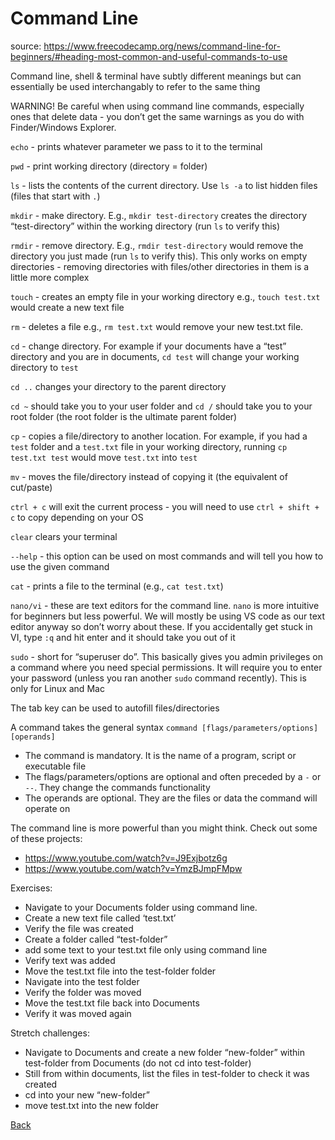 # Command Line

source: https://www.freecodecamp.org/news/command-line-for-beginners/#heading-most-common-and-useful-commands-to-use

Command line, shell & terminal have subtly different meanings but can essentially be used interchangably to refer to the same thing

WARNING! Be careful when using command line commands, especially ones that delete data - you don’t get the same warnings as you do with Finder/Windows Explorer.

`echo` - prints whatever parameter we pass to it to the terminal

`pwd` - print working directory (directory = folder)

`ls` - lists the contents of the current directory. Use `ls -a` to list hidden files (files that start with `.`)

`mkdir` - make directory. E.g., `mkdir test-directory` creates the directory “test-directory” within the working directory (run `ls` to verify this)

`rmdir` - remove directory. E.g., `rmdir test-directory` would remove the directory you just made (run `ls` to verify this). This only works on empty directories - removing directories with files/other directories in them is a little more complex

`touch` - creates an empty file in your working directory e.g., `touch test.txt` would create a new text file

`rm` - deletes a file e.g., `rm test.txt` would remove your new test.txt file. 

`cd` - change directory. For example if your documents have a “test” directory and you are in documents, `cd test` will change your working directory to `test`

`cd ..` changes your directory to the parent directory

`cd ~` should take you to your user folder and `cd /` should take you to your root folder (the root folder is the ultimate parent folder)

`cp` - copies a file/directory to another location. For example, if you had a `test` folder and a `test.txt` file in your working directory, running `cp test.txt test` would move `test.txt` into `test`

`mv` - moves the file/directory instead of copying it (the equivalent of cut/paste)

`ctrl + c` will exit the current process - you will need to use `ctrl + shift + c` to copy depending on your OS

`clear` clears your terminal

`--help` - this option can be used on most commands and will tell you how to use the given command

`cat` - prints a file to the terminal (e.g., `cat test.txt`)

`nano/vi` - these are text editors for the command line. `nano` is more intuitive for beginners but less powerful. We will mostly be using VS code as our text editor anyway so don’t worry about these. If you accidentally get stuck in VI, type `:q` and hit enter and it should take you out of it

`sudo` - short for “superuser do”. This basically gives you admin privileges on a command where you need special permissions. It will require you to enter your password (unless you ran another `sudo` command recently). This is only for Linux and Mac

The tab key can be used to autofill files/directories

A command takes the general syntax `command [flags/parameters/options] [operands]`

- The command is mandatory. It is the name of a program, script or executable file
- The flags/parameters/options are optional and often preceded by a `-` or `--`. They change the commands functionality
- The operands are optional. They are the files or data the command will operate on

The command line is more powerful than you might think. Check out some of these projects:

- https://www.youtube.com/watch?v=J9Exjbotz6g
- https://www.youtube.com/watch?v=YmzBJmpFMpw

Exercises:

- Navigate to your Documents folder using command line.
- Create a new text file called ‘test.txt’
- Verify the file was created
- Create a folder called “test-folder”
- add some text to your test.txt file only using command line
- Verify text was added
- Move the test.txt file into the test-folder folder
- Navigate into the test folder
- Verify the folder was moved
- Move the test.txt file back into Documents
- Verify it was moved again

Stretch challenges:

- Navigate to Documents and create a new folder “new-folder” within test-folder from Documents (do not cd into test-folder)
- Still from within documents, list the files in test-folder to check it was created
- cd into your new “new-folder”
- move test.txt into the new folder

[Back](links.md)